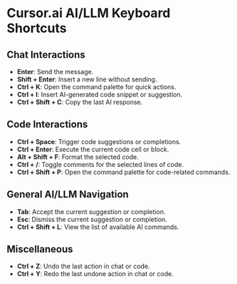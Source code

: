 # Cursor.ai AI/LLM Keyboard Shortcuts

## Chat Interactions
- **Enter**: Send the message.
- **Shift + Enter**: Insert a new line without sending.
- **Ctrl + K**: Open the command palette for quick actions.
- **Ctrl + I**: Insert AI-generated code snippet or suggestion.
- **Ctrl + Shift + C**: Copy the last AI response.

## Code Interactions
- **Ctrl + Space**: Trigger code suggestions or completions.
- **Ctrl + Enter**: Execute the current code cell or block.
- **Alt + Shift + F**: Format the selected code.
- **Ctrl + /**: Toggle comments for the selected lines of code.
- **Ctrl + Shift + P**: Open the command palette for code-related commands.

## General AI/LLM Navigation
- **Tab**: Accept the current suggestion or completion.
- **Esc**: Dismiss the current suggestion or completion.
- **Ctrl + Shift + L**: View the list of available AI commands.

## Miscellaneous
- **Ctrl + Z**: Undo the last action in chat or code.
- **Ctrl + Y**: Redo the last undone action in chat or code.